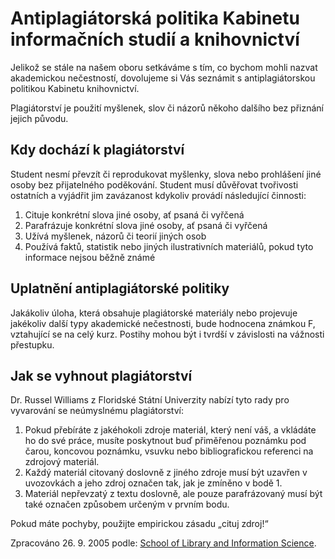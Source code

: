 # Antiplagiátorská politika Kabinetu informačních studií a knihovnictví

Jelikož se stále na našem oboru setkáváme s tím, co bychom mohli nazvat akademickou nečestností, dovolujeme si Vás seznámit s antiplagiátorskou politikou Kabinetu knihovnictví.

Plagiátorství je použití myšlenek, slov či názorů někoho dalšího bez přiznání jejich původu.

## Kdy dochází k plagiátorství

Student nesmí převzít či reprodukovat myšlenky, slova nebo prohlášení jiné osoby bez přijatelného poděkování. Student musí důvěřovat tvořivosti ostatních a vyjádřit jim zavázanost kdykoliv provádí následující činnosti:

1. Cituje konkrétní slova jiné osoby, ať psaná či vyřčená
2. Parafrázuje konkrétní slova jiné osoby, ať psaná či vyřčená
3. Užívá myšlenek, názorů či teorií jiných osob
4. Používá faktů, statistik nebo jiných ilustrativních materiálů, pokud tyto informace nejsou běžně známé

## Uplatnění antiplagiátorské politiky

Jakákoliv úloha, která obsahuje plagiátorské materiály nebo projevuje jakékoliv další typy akademické nečestnosti, bude hodnocena známkou F, vztahující se na celý kurz. Postihy mohou být i tvrdší v závislosti na vážnosti přestupku.

## Jak se vyhnout plagiátorství

Dr. Russel Williams z Floridské Státní Univerzity nabízí tyto rady pro vyvarování se neúmyslnému plagiátorství:

1. Pokud přebíráte z jakéhokoli zdroje materiál, který není váš, a vkládáte ho do své práce, musíte poskytnout buď přiměřenou poznámku pod čarou, koncovou poznámku, vsuvku nebo bibliografickou referenci na zdrojový materiál.
2. Každý materiál citovaný doslovně z jiného zdroje musí být uzavřen v uvozovkách a jeho zdroj označen tak, jak je zmíněno v bodě 1.
3. Materiál nepřevzatý z textu doslovně, ale pouze parafrázovaný musí být také označen způsobem určeným v prvním bodu.

Pokud máte pochyby, použijte empirickou zásadu „cituj zdroj!“

Zpracováno 26. 9. 2005 podle: [School of Library and Information Science](http://www.slis.indiana.edu/).
